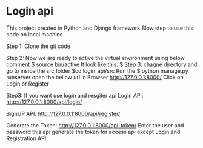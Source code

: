 
# Login api 

This project created in Python and  Django framework
Blow step to use this code on local machine

Step 1:
Clone the git code

Step 2:
Now we are ready to active the virtual environment using below comment
$ source bin/active
   It look like this:
   <login-api>$
Step 3:
chagne directory and go to inside the src folder
$cd login_api/src
Run the 
$ python manage.py runserver
 open the bellow url in Browser
http://127.0.0.1:8000/
Click on Login or Register 

Step3: If you want use login and resgiter api 
Login API:
http://127.0.0.1:8000/api/login/

SignUP API:
http://127.0.0.1:8000/api/register/

Generate the Token:
http://127.0.0.1:8000/api-token/
Enter the user and password this api generate the token for access api except Login and Registration API
